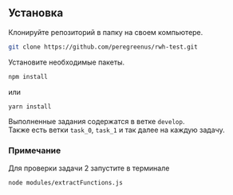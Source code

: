 ## Установка

Клонируйте репозиторий в папку на своем компьютере.

```bash
git clone https://github.com/peregreenus/rwh-test.git
```
Установите необходимые пакеты.

```bash
npm install
```
или

```bash
yarn install
```

Выполненные задания содержатся в ветке `develop`.  
Также есть ветки `task_0`, `task_1` и так далее на каждую задачу.

### Примечание

Для проверки задачи 2 запустите в терминале 

```bash
node modules/extractFunctions.js
```